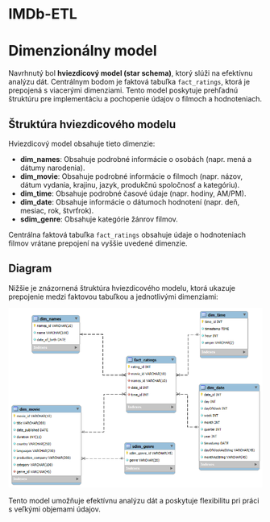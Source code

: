 # IMDb-ETL

# Dimenzionálny model

Navrhnutý bol **hviezdicový model (star schema)**, ktorý slúži na efektívnu analýzu dát. Centrálnym bodom je faktová tabuľka `fact_ratings`, ktorá je prepojená s viacerými dimenziami. Tento model poskytuje prehľadnú štruktúru pre implementáciu a pochopenie údajov o filmoch a hodnoteniach.

## Štruktúra hviezdicového modelu

Hviezdicový model obsahuje tieto dimenzie:

- **dim_names**: Obsahuje podrobné informácie o osobách (napr. mená a dátumy narodenia).
- **dim_movie**: Obsahuje podrobné informácie o filmoch (napr. názov, dátum vydania, krajinu, jazyk, produkčnú spoločnosť a kategóriu).
- **dim_time**: Obsahuje podrobné časové údaje (napr. hodiny, AM/PM).
- **dim_date**: Obsahuje informácie o dátumoch hodnotení (napr. deň, mesiac, rok, štvrťrok).
- **sdim_genre**: Obsahuje kategórie žánrov filmov.

Centrálna faktová tabuľka `fact_ratings` obsahuje údaje o hodnoteniach filmov vrátane prepojení na vyššie uvedené dimenzie.

## Diagram

Nižšie je znázornená štruktúra hviezdicového modelu, ktorá ukazuje prepojenie medzi faktovou tabuľkou a jednotlivými dimenziami:

![Star Schema](https://github.com/patrikrajnoha/IMDb-ETL/blob/main/star_schema.png)

Tento model umožňuje efektívnu analýzu dát a poskytuje flexibilitu pri práci s veľkými objemami údajov.
